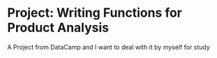 # Project: Writing Functions for Product Analysis
A Project from DataCamp and I want to deal with it by myself for study
